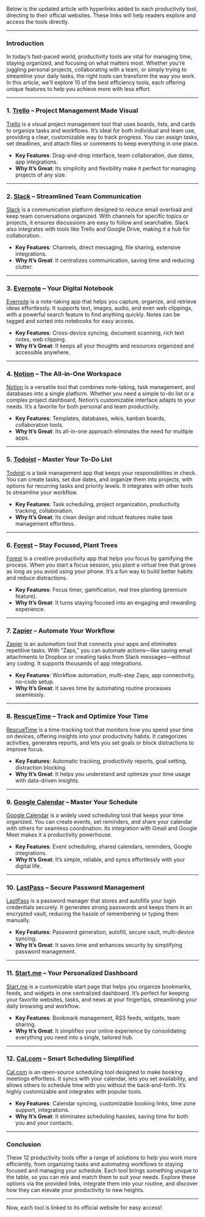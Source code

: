 Below is the updated article with hyperlinks added to each productivity tool, directing to their official websites. These links will help readers explore and access the tools directly.

---

### Introduction
In today’s fast-paced world, productivity tools are vital for managing time, staying organized, and focusing on what matters most. Whether you’re juggling personal projects, collaborating with a team, or simply trying to streamline your daily tasks, the right tools can transform the way you work. In this article, we’ll explore 10 of the best efficiency tools, each offering unique features to help you achieve more with less effort.

---

### 1. [Trello](https://trello.com) – Project Management Made Visual
[Trello](https://trello.com) is a visual project management tool that uses boards, lists, and cards to organize tasks and workflows. It’s ideal for both individual and team use, providing a clear, customizable way to track progress. You can assign tasks, set deadlines, and attach files or comments to keep everything in one place.  
- **Key Features**: Drag-and-drop interface, team collaboration, due dates, app integrations.  
- **Why It’s Great**: Its simplicity and flexibility make it perfect for managing projects of any size.

---

### 2. [Slack](https://slack.com) – Streamlined Team Communication
[Slack](https://slack.com) is a communication platform designed to reduce email overload and keep team conversations organized. With channels for specific topics or projects, it ensures discussions are easy to follow and searchable. Slack also integrates with tools like Trello and Google Drive, making it a hub for collaboration.  
- **Key Features**: Channels, direct messaging, file sharing, extensive integrations.  
- **Why It’s Great**: It centralizes communication, saving time and reducing clutter.

---

### 3. [Evernote](https://evernote.com) – Your Digital Notebook
[Evernote](https://evernote.com) is a note-taking app that helps you capture, organize, and retrieve ideas effortlessly. It supports text, images, audio, and even web clippings, with a powerful search feature to find anything quickly. Notes can be tagged and sorted into notebooks for easy access.  
- **Key Features**: Cross-device syncing, document scanning, rich text notes, web clipping.  
- **Why It’s Great**: It keeps all your thoughts and resources organized and accessible anywhere.

---

### 4. [Notion](https://www.notion.so) – The All-in-One Workspace
[Notion](https://www.notion.so) is a versatile tool that combines note-taking, task management, and databases into a single platform. Whether you need a simple to-do list or a complex project dashboard, Notion’s customizable interface adapts to your needs. It’s a favorite for both personal and team productivity.  
- **Key Features**: Templates, databases, wikis, kanban boards, collaboration tools.  
- **Why It’s Great**: Its all-in-one approach eliminates the need for multiple apps.

---

### 5. [Todoist](https://todoist.com) – Master Your To-Do List
[Todoist](https://todoist.com) is a task management app that keeps your responsibilities in check. You can create tasks, set due dates, and organize them into projects, with options for recurring tasks and priority levels. It integrates with other tools to streamline your workflow.  
- **Key Features**: Task scheduling, project organization, productivity tracking, collaboration.  
- **Why It’s Great**: Its clean design and robust features make task management effortless.

---

### 6. [Forest](https://www.forestapp.cc) – Stay Focused, Plant Trees
[Forest](https://www.forestapp.cc) is a creative productivity app that helps you focus by gamifying the process. When you start a focus session, you plant a virtual tree that grows as long as you avoid using your phone. It’s a fun way to build better habits and reduce distractions.  
- **Key Features**: Focus timer, gamification, real tree planting (premium feature).  
- **Why It’s Great**: It turns staying focused into an engaging and rewarding experience.

---

### 7. [Zapier](https://zapier.com) – Automate Your Workflow
[Zapier](https://zapier.com) is an automation tool that connects your apps and eliminates repetitive tasks. With “Zaps,” you can automate actions—like saving email attachments to Dropbox or creating tasks from Slack messages—without any coding. It supports thousands of app integrations.  
- **Key Features**: Workflow automation, multi-step Zaps, app connectivity, no-code setup.  
- **Why It’s Great**: It saves time by automating routine processes seamlessly.

---

### 8. [RescueTime](https://www.rescuetime.com) – Track and Optimize Your Time
[RescueTime](https://www.rescuetime.com) is a time-tracking tool that monitors how you spend your time on devices, offering insights into your productivity habits. It categorizes activities, generates reports, and lets you set goals or block distractions to improve focus.  
- **Key Features**: Automatic tracking, productivity reports, goal setting, distraction blocking.  
- **Why It’s Great**: It helps you understand and optimize your time usage with data-driven insights.

---

### 9. [Google Calendar](https://calendar.google.com) – Master Your Schedule
[Google Calendar](https://calendar.google.com) is a widely used scheduling tool that keeps your time organized. You can create events, set reminders, and share your calendar with others for seamless coordination. Its integration with Gmail and Google Meet makes it a productivity powerhouse.  
- **Key Features**: Event scheduling, shared calendars, reminders, Google integrations.  
- **Why It’s Great**: It’s simple, reliable, and syncs effortlessly with your digital life.

---

### 10. [LastPass](https://www.lastpass.com) – Secure Password Management
[LastPass](https://www.lastpass.com) is a password manager that stores and autofills your login credentials securely. It generates strong passwords and keeps them in an encrypted vault, reducing the hassle of remembering or typing them manually.  
- **Key Features**: Password generation, autofill, secure vault, multi-device syncing.  
- **Why It’s Great**: It saves time and enhances security by simplifying password management.

---

### 11. [Start.me](https://start.me) – Your Personalized Dashboard
[Start.me](https://start.me/p/5krNGq/ai-tools-and-resources) is a customizable start page that helps you organize bookmarks, feeds, and widgets in one centralized dashboard. It’s perfect for keeping your favorite websites, tasks, and news at your fingertips, streamlining your daily browsing and workflow.  
- **Key Features**: Bookmark management, RSS feeds, widgets, team sharing.  
- **Why It’s Great**: It simplifies your online experience by consolidating everything you need into a single, tailored hub.

---

### 12. [Cal.com](https://cal.com) – Smart Scheduling Simplified
[Cal.com](https://cal.com/jone-sterling-zou84t) is an open-source scheduling tool designed to make booking meetings effortless. It syncs with your calendar, lets you set availability, and allows others to schedule time with you without the back-and-forth. It’s highly customizable and integrates with popular tools.  
- **Key Features**: Calendar syncing, customizable booking links, time zone support, integrations.  
- **Why It’s Great**: It eliminates scheduling hassles, saving time for both you and your contacts.

--- 

### Conclusion
These 12 productivity tools offer a range of solutions to help you work more efficiently, from organizing tasks and automating workflows to staying focused and managing your schedule. Each tool brings something unique to the table, so you can mix and match them to suit your needs. Explore these options via the provided links, integrate them into your routine, and discover how they can elevate your productivity to new heights.

---

Now, each tool is linked to its official website for easy access!
